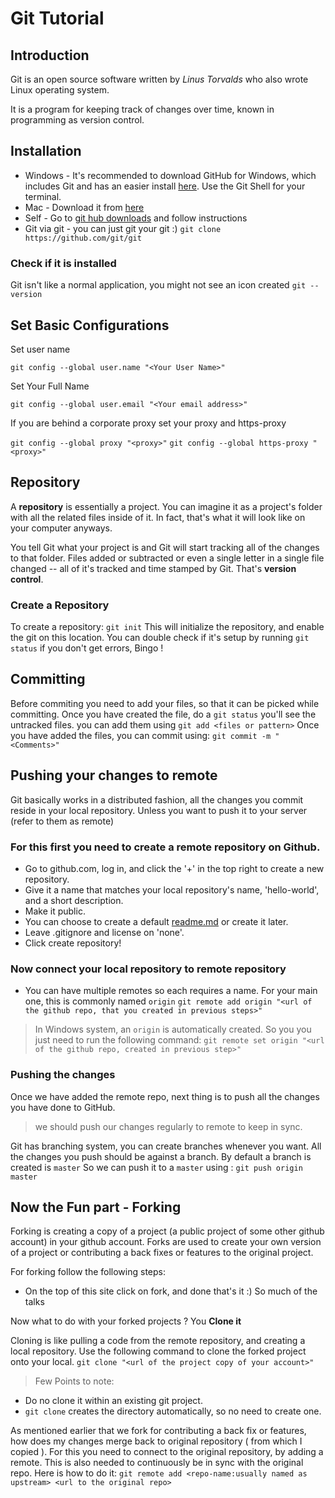 # Git Tutorial
## Introduction
Git is an open source software written by *Linus Torvalds*
who also wrote Linux operating system.

It is a program for keeping track of changes over time, known in programming as version control.

## Installation
* Windows - It's recommended to download GitHub for Windows, which includes Git and has an easier install [here](http://windows.github.com). Use the Git Shell for your terminal.
* Mac - Download it from [here](http://mac.github.com)
* Self - Go to [git hub downloads](http://git-scm.com/downloads) and follow instructions
* Git via git - you can just git your git :) ```git clone https://github.com/git/git```

### Check if it is installed
Git isn't like a normal application, you might not see an icon created
```git --version```
## Set Basic Configurations
Set user name

```git config --global user.name "<Your User Name>"```

Set Your Full Name

```git config --global user.email "<Your email address>"```

If you are behind a corporate proxy set your proxy and https-proxy

```git config --global proxy "<proxy>"```
```git config --global https-proxy "<proxy>"```


## Repository
A **repository** is essentially a project. You can imagine it as a project's folder with all the related files inside of it. In fact, that's what it will look like on your computer anyways.

You tell Git what your project is and Git will start tracking all of the changes to that folder. Files added or subtracted or even a single letter in a single file changed -- all of it's tracked and time stamped by Git. That's **version control**.

### Create a Repository
To create a repository:
```git init```
This will initialize the repository, and enable the git on this location. You can double check if it's setup by running ```git status``` if you don't get errors, Bingo !


## Committing
Before commiting you need to add your files, so that it can be picked while committing. Once  you have created the file, do a ```git status``` you'll see the untracked files. you can add them using ```git add <files or pattern>```
Once you have added the files, you can commit using: ```git commit -m "<Comments>"```

## Pushing your changes to remote
Git basically works in a distributed fashion, all the changes you commit reside in your local repository. Unless you want to push it to your server (refer to them as remote)

### For this first you need to create a remote repository on Github.
- Go to github.com, log in, and click the '+' in the top right to create a new repository.
- Give it a name that matches your local repository's name, 'hello-world', and a short description.
- Make it public.
- You can choose to create a default [readme.md](markdown) or create it later.
- Leave .gitignore and license on 'none'.
- Click create repository!

### Now connect your local repository to remote repository
- You can have multiple remotes so each requires a name. For your main one, this is commonly named ```origin```
```git remote add origin "<url of the github repo, that you created in previous steps>"```

> In Windows system, an ```origin``` is automatically created. So you you just need to run the following command: ```git remote set origin "<url of the github repo, created in previous step>"```

### Pushing the changes
Once we have added the remote repo, next thing is to push all the changes you have done to GitHub.

> we should push our changes regularly to remote to keep in sync.

Git has branching system, you can create branches whenever you want. All the changes you push should be against a branch. By default a branch is created is ```master```
So we can push it to a ```master``` using : ```git push origin master```

## Now the Fun part - Forking
Forking is creating a copy of a project (a public project of some other github account) in your github account. Forks are used to create your own version of a project or contributing a back fixes or features to the original project.

For forking follow the following steps:
  - On the top of this site click on fork, and done that's it :) So much of the talks

Now what to do with your forked projects ? You **Clone it**

Cloning is like pulling a code from the remote repository, and creating a local repository. Use the following command to clone the forked project onto your local.
```git clone "<url of the project copy of your account>"```
> Few Points to note:
- Do no clone it within an existing git project.
- ```git clone``` creates the directory automatically, so no need to create one.


As mentioned earlier that we fork for contributing a back fix or features, how does my changes merge back to original repository ( from which I copied ). For this you need to connect to the original repository, by adding a remote. This is also needed to continuously be in sync with the original repo.
Here is how to do it: ```git remote add <repo-name:usually named as upstream> <url to the original repo>```
